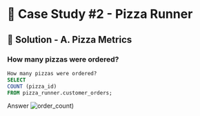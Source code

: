 # 🍕 Case Study #2 - Pizza Runner

## 🍝 Solution - A. Pizza Metrics

### How many pizzas were ordered?

````sql
How many pizzas were ordered?
SELECT 
COUNT (pizza_id)
FROM pizza_runner.customer_orders;
````
Answer
![order_count](https://github.com/Ebekulak/images/blob/main/Ekran%20g%C3%B6r%C3%BCnt%C3%BCs%C3%BC%202024-11-13%20224911.png))


